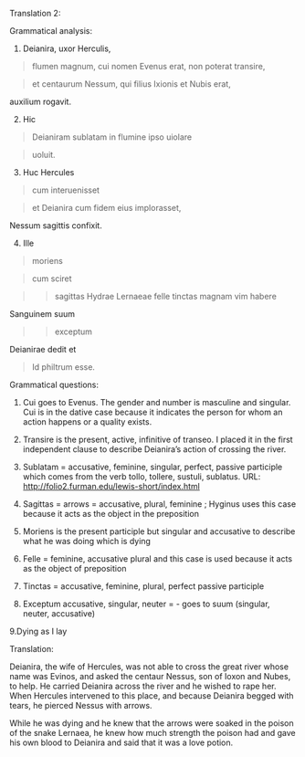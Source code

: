 Translation 2:

Grammatical analysis:

1. Deianira, uxor Herculis, 

>flumen magnum, cui nomen Evenus erat, non poterat transire, 

>et centaurum Nessum, qui filius Ixionis et Nubis erat, 

auxilium rogavit.

2. Hic

>Deianiram sublatam in flumine ipso uiolare 

>uoluit.

3. Huc Hercules

>cum interuenisset 

>et Deianira cum fidem eius implorasset, 

Nessum sagittis confixit.

4. Ille 

>moriens

>cum sciret

>>sagittas Hydrae Lernaeae felle tinctas magnam vim habere

Sanguinem suum

>>exceptum

Deianirae dedit et

>Id philtrum esse.

Grammatical questions:

1. Cui goes to Evenus. The gender and number is masculine and singular. Cui is in the dative case because it indicates the person for whom an action happens or a quality exists.

2. Transire is the present, active, infinitive of transeo. I placed it in the first independent clause to describe Deianira’s action of crossing the river. 

3. Sublatam = accusative, feminine, singular, perfect, passive participle which comes from the verb tollo, tollere, sustuli, sublatus. URL: http://folio2.furman.edu/lewis-short/index.html

4. Sagittas = arrows = accusative, plural, feminine ; Hyginus uses this case because it acts as the object in the preposition 

5. Moriens is the present participle but singular and accusative to describe what he was doing which is dying 

6. Felle = feminine, accusative plural and this case is used because it acts as the object of preposition 

7. Tinctas = accusative, feminine, plural, perfect passive participle 

8. Exceptum accusative, singular, neuter = - goes to suum (singular, neuter, accusative) 

9.Dying as I lay 

Translation:

Deianira, the wife of Hercules, was not able to cross the great river whose name was Evinos, and asked the centaur Nessus, son of Ioxon and Nubes, to help. He carried Deianira across the river and he wished to rape her. When Hercules intervened to this place, and because Deianira begged with tears, he pierced Nessus with arrows. 

While he was dying and he knew that the arrows were soaked in the poison of the snake Lernaea, he knew how much strength the poison had and gave his own blood to Deianira and said that it was a love potion.





